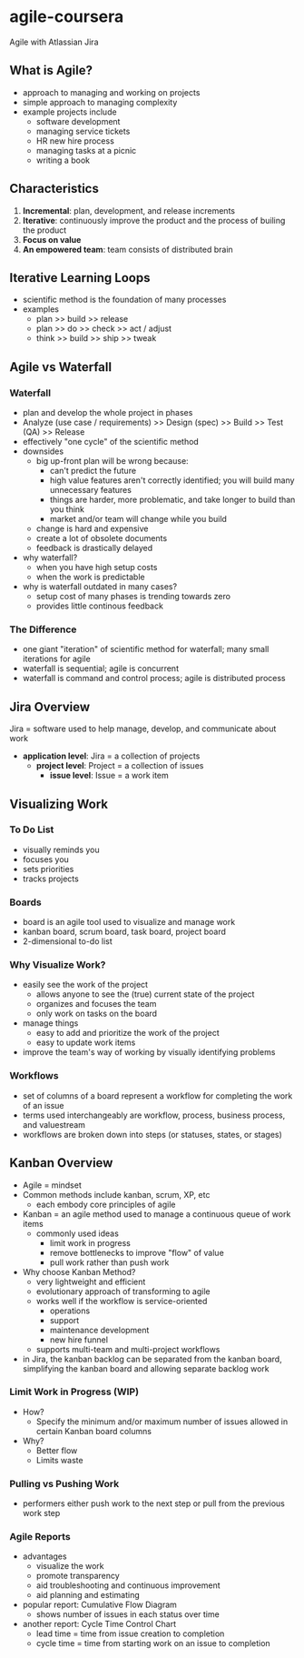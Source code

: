 # agile-coursera

Agile with Atlassian Jira

## What is Agile?

- approach to managing and working on projects
- simple approach to managing complexity
- example projects include
  - software development
  - managing service tickets
  - HR new hire process
  - managing tasks at a picnic
  - writing a book

## Characteristics

1. **Incremental**: plan, development, and release increments
2. **Iterative**: continuously improve the product and the process of builing the product
3. **Focus on value**
4. **An empowered team**: team consists of distributed brain

## Iterative Learning Loops

- scientific method is the foundation of many processes
- examples
  - plan >> build >> release
  - plan >> do >> check >> act / adjust
  - think >> build >> ship >> tweak

## Agile vs Waterfall

### Waterfall

- plan and develop the whole project in phases
- Analyze (use case / requirements) >> Design (spec) >> Build >> Test (QA) >> Release
- effectively "one cycle" of the scientific method
- downsides
  - big up-front plan will be wrong because:
    - can't predict the future
    - high value features aren't correctly identified; you will build many unnecessary features
    - things are harder, more problematic, and take longer to build than you think
    - market and/or team will change while you build
  - change is hard and expensive
  - create a lot of obsolete documents
  - feedback is drastically delayed
- why waterfall?
  - when you have high setup costs
  - when the work is predictable
- why is waterfall outdated in many cases?
  - setup cost of many phases is trending towards zero
  - provides little continous feedback

### The Difference

- one giant "iteration" of scientific method for waterfall; many small iterations for agile
- waterfall is sequential; agile is concurrent
- waterfall is command and control process; agile is distributed process

## Jira Overview

Jira = software used to help manage, develop, and communicate about work

- **application level**: Jira = a collection of projects
  - **project level**: Project = a collection of issues
    - **issue level**: Issue = a work item

## Visualizing Work

### To Do List

- visually reminds you
- focuses you
- sets priorities
- tracks projects

### Boards

- board is an agile tool used to visualize and manage work
- kanban board, scrum board, task board, project board
- 2-dimensional to-do list

### Why Visualize Work?

- easily see the work of the project
  - allows anyone to see the (true) current state of the project
  - organizes and focuses the team
  - only work on tasks on the board
- manage things
  - easy to add and prioritize the work of the project
  - easy to update work items
- improve the team's way of working by visually identifying problems

### Workflows

- set of columns of a board represent a workflow for completing the work of an issue
- terms used interchangeably are workflow, process, business process, and valuestream
- workflows are broken down into steps (or statuses, states, or stages)

## Kanban Overview

- Agile = mindset
- Common methods include kanban, scrum, XP, etc
  - each embody core principles of agile
- Kanban = an agile method used to manage a continuous queue of work items
  - commonly used ideas
    - limit work in progress
    - remove bottlenecks to improve "flow" of value
    - pull work rather than push work
- Why choose Kanban Method?
  - very lightweight and efficient
  - evolutionary approach of transforming to agile
  - works well if the workflow is service-oriented
    - operations
    - support
    - maintenance development
    - new hire funnel
  - supports multi-team and multi-project workflows
- in Jira, the kanban backlog can be separated from the kanban board, simplifying the kanban board and allowing separate backlog work

### Limit Work in Progress (WIP)

- How?
  - Specify the minimum and/or maximum number of issues allowed in certain Kanban board columns
- Why?
  - Better flow
  - Limits waste

### Pulling vs Pushing Work

- performers either push work to the next step or pull from the previous work step

### Agile Reports

- advantages
  - visualize the work
  - promote transparency
  - aid troubleshooting and continuous improvement
  - aid planning and estimating
- popular report: Cumulative Flow Diagram
  - shows number of issues in each status over time
- another report: Cycle Time Control Chart
  - lead time = time from issue creation to completion
  - cycle time = time from starting work on an issue to completion
